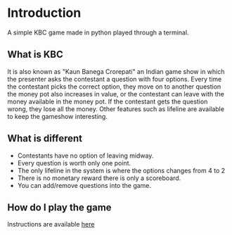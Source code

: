 # Introduction
A simple KBC game made in python played through a terminal. 

## What is KBC
It is also known as "Kaun Banega Crorepati" an Indian game show in which the presenter asks the contestant a question with four options. Every time the contestant picks the correct option, they move on to another question the money pot also increases in value, or the contestant can leave with the money available in the money pot. If the contestant gets the question wrong, they lose all the money.
Other features such as lifeline are available to keep the gameshow interesting.

## What is different
- Contestants have no option of leaving midway.
- Every question is worth only one point.
- The only lifeline in the system is where the options changes from 4 to 2
- There is no monetary reward there is only a scoreboard.
- You can add/remove questions into the game.

## How do I play the game
Instructions are available [here](https://github.com/Shirish-Kumar/kbc-game/releases)
